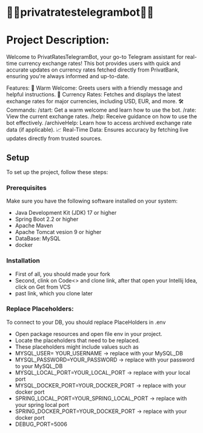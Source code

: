# 🏦🏦privatratestelegrambot🏦🏦

# Project Description:
Welcome to PrivatRatesTelegramBot, your go-to Telegram assistant for real-time currency exchange rates! This bot provides users with quick and accurate updates on currency rates fetched directly from PrivatBank, ensuring you're always informed and up-to-date.

Features:
👋 Warm Welcome: Greets users with a friendly message and helpful instructions.
💱 Currency Rates: Fetches and displays the latest exchange rates for major currencies, including USD, EUR, and more.
🛠️ Commands:
/start: Get a warm welcome and learn how to use the bot.
/rate: View the current exchange rates.
/help: Receive guidance on how to use the bot effectively.
/archiveHelp: Learn how to access archived exchange rate data (if applicable).
📈 Real-Time Data: Ensures accuracy by fetching live updates directly from trusted sources.

## Setup

To set up the project, follow these steps:

### Prerequisites

Make sure you have the following software installed on your system:

- Java Development Kit (JDK) 17 or higher
- Spring Boot 2.2 or higher
- Apache Maven
- Apache Tomcat vesion 9 or higher
- DataBase: MySQL
- docker

### Installation
- First of all, you should made your fork
- Second, clink on Code<> and clone link, after that open your Intellij Idea, click on Get from VCS
- past link, which you clone later

### Replace Placeholders:
To connect to your DB, you should replace PlaceHolders in .env
- Open package resources and open file env in your project.
- Locate the placeholders that need to be replaced.
- These placeholders might include values such as
- MYSQL_USER= YOUR_USERNAME -> replace with your MySQL_DB
- MYSQL_PASSWORD=YOUR_PASSWORD -> replace with your password to your MySQL_DB
- MYSQL_LOCAL_PORT=YOUR_LOCAL_PORT -> replace with your local port
- MYSQL_DOCKER_PORT=YOUR_DOCKER_PORT -> replace with your docker port
- SPRING_LOCAL_PORT=YOUR_SPRING_LOCAL_PORT -> replace with your spring local port
- SPRING_DOCKER_PORT=YOUR_DOCKER_PORT -> replace with your docker port
- DEBUG_PORT=5006
